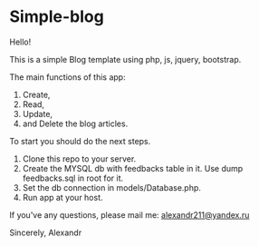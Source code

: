 # Simple-blog

Hello!

This is a simple Blog template using php, js, jquery, bootstrap.

The main functions of this app:
1. Create,
2. Read,
3. Update,
4. and Delete the blog articles.

To start you should do the next steps.
1. Clone this repo to your server.
2. Create the MYSQL db with feedbacks table in it. Use dump feedbacks.sql in root for it.
3. Set the db connection in models/Database.php.
4. Run app at your host.

If you've any questions, please mail me: alexandr211@yandex.ru

Sincerely,
Alexandr

